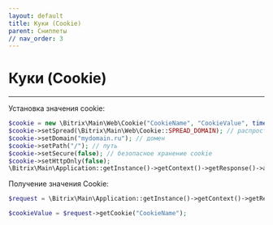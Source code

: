 ```yaml
---
layout: default
title: Куки (Cookie)
parent: Сниппеты
// nav_order: 3
---
```


# Куки (Cookie)

---

Установка значения cookie:

```php
$cookie = new \Bitrix\Main\Web\Cookie("CookieName", "CookieValue", time()+86400*30);
$cookie->setSpread(\Bitrix\Main\Web\Cookie::SPREAD_DOMAIN); // распространять куки на все домены
$cookie->setDomain("mydomain.ru"); // домен
$cookie->setPath("/"); // путь
$cookie->setSecure(false); // безопасное хранение cookie
$cookie->setHttpOnly(false);
\Bitrix\Main\Application::getInstance()->getContext()->getResponse()->addCookie($cookie);
```

Получение значения Cookie:

```php
$request = \Bitrix\Main\Application::getInstance()->getContext()->getRequest();

$cookieValue = $request->getCookie("CookieName");
```

<br>
